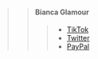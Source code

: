 >> #### Bianca Glamour
>>> - [TikTok](https://www.tiktok.com/@biancaglamour)
>>> - [Twitter](https://twitter.com/biancaglamour69)
>>> - [PayPal](https://paypal.me/dessi66)
